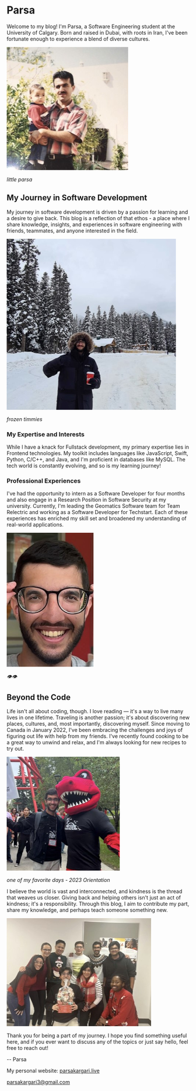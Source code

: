 # Parsa

Welcome to my blog! I'm Parsa, a Software Engineering student at the University of Calgary. Born and raised in Dubai, with roots in Iran, I've been fortunate enough to experience a blend of diverse cultures.

![Little Parsa](images/parsa2.jpg)

_little parsa_

## My Journey in Software Development

My journey in software development is driven by a passion for learning and a desire to give back. This blog is a reflection of that ethos - a place where I share knowledge, insights, and experiences in software engineering with friends, teammates, and anyone interested in the field.

![Parsa and timmies](images/parsa1.jpg)

_frozen timmies_

### My Expertise and Interests

While I have a knack for Fullstack development, my primary expertise lies in Frontend technologies. My toolkit includes languages like JavaScript, Swift, Python, C/C++, and Java, and I'm proficient in databases like MySQL. The tech world is constantly evolving, and so is my learning journey!

### Professional Experiences

I've had the opportunity to intern as a Software Developer for four months and also engage in a Research Position in Software Security at my university. Currently, I'm leading the Geomatics Software team for Team Relectric and working as a Software Developer for Techstart. Each of these experiences has enriched my skill set and broadened my understanding of real-world applications.

![Parsa small eyes](images/parsa3.jpg)

_👁👁_

## Beyond the Code

Life isn't all about coding, though. I love reading — it's a way to live many lives in one lifetime. Traveling is another passion; it's about discovering new places, cultures, and, most importantly, discovering myself. Since moving to Canada in January 2022, I've been embracing the challenges and joys of figuring out life with help from my friends. I've recently found cooking to be a great way to unwind and relax, and I'm always looking for new recipes to try out.

![Parsa and Dino](images/parsa4.jpg)

_one of my favorite days - 2023 Orientation_

I believe the world is vast and interconnected, and kindness is the thread that weaves us closer. Giving back and helping others isn't just an act of kindness; it's a responsibility. Through this blog, I aim to contribute my part, share my knowledge, and perhaps teach someone something new.

![Parsa and Friends](images/parsa5.jpg)

Thank you for being a part of my journey. I hope you find something useful here, and if you ever want to discuss any of the topics or just say hello, feel free to reach out!

-- Parsa

My personal website: [parsakargari.live](https://parsakargari.live/)

parsakargari3@gmail.com
